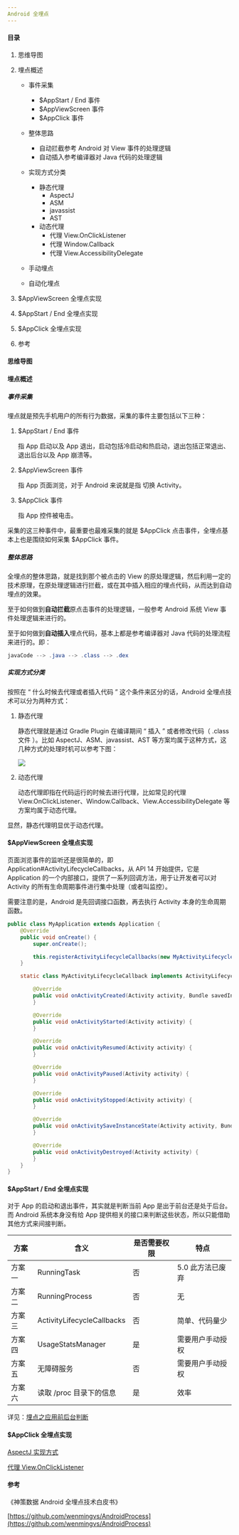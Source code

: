 ```yaml
---
Android 全埋点
---
```


#### 目录

1. 思维导图

2. 埋点概述

   - 事件采集
     - $AppStart / End 事件
     - $AppViewScreen 事件
     - $AppClick 事件
   - 整体思路
     - 自动拦截参考 Android 对 View 事件的处理逻辑
     - 自动插入参考编译器对 Java 代码的处理逻辑
   - 实现方式分类
     - 静态代理
       - AspectJ
       - ASM
       - javassist
       - AST
     - 动态代理
       - 代理 View.OnClickListener
       - 代理 Window.Callback
       - 代理 View.AccessibilityDelegate

   - 手动埋点
   - 自动化埋点

3. $AppViewScreen 全埋点实现

4. $AppStart / End 全埋点实现

5. $AppClick 全埋点实现

6. 参考

#### 思维导图

#### 埋点概述

##### 事件采集

埋点就是预先手机用户的所有行为数据，采集的事件主要包括以下三种：

1. $AppStart / End 事件

   指 App 启动以及 App 退出，启动包括冷启动和热启动，退出包括正常退出、退出后台以及 App 崩溃等。

2. $AppViewScreen 事件

   指 App 页面浏览，对于 Android 来说就是指 切换 Activity。

3. $AppClick 事件

   指 App 控件被电击。

采集的这三种事件中，最重要也最难采集的就是 $AppClick 点击事件，全埋点基本上也是围绕如何采集 $AppClick 事件。

##### 整体思路

全埋点的整体思路，就是找到那个被点击的 View 的原处理逻辑，然后利用一定的技术原理，在原处理逻辑进行拦截，或在其中插入相应的埋点代码，从而达到自动埋点的效果。

至于如何做到**自动拦截**原点击事件的处理逻辑，一般参考 Android 系统 View 事件处理逻辑来进行的。

至于如何做到**自动插入**埋点代码，基本上都是参考编译器对 Java 代码的处理流程来进行的。即：

```java
javaCode --> .java --> .class --> .dex
```

##### 实现方式分类

按照在 “ 什么时候去代理或者插入代码 ” 这个条件来区分的话，Android 全埋点技术可以分为两种方式：

1. 静态代理

   静态代理就是通过 Gradle Plugin 在编译期间 “ 插入 ” 或者修改代码（ .class 文件 ）。比如 AspectJ、ASM、javassist、AST 等方案均属于这种方式，这几种方式的处理时机可以参考下图：

   ![](https://i.loli.net/2018/12/11/5c0fd3b1b7a2f.jpg) 

2. 动态代理

   动态代理即指在代码运行的时候去进行代理，比如常见的代理 View.OnClickListener、Window.Callback、View.AccessibilityDelegate 等方案均属于动态代理。

显然，静态代理明显优于动态代理。

#### $AppViewScreen 全埋点实现

页面浏览事件的监听还是很简单的，即 Application#ActivityLifecycleCallbacks，从 API 14 开始提供，它是 Application 的一个内部接口，提供了一系列回调方法，用于让开发者可以对 Activity 的所有生命周期事件进行集中处理（或者叫监控）。

需要注意的是，Android 是先回调接口函数，再去执行 Activity 本身的生命周期函数。

```java
public class MyApplication extends Application {
    @Override
    public void onCreate() {
        super.onCreate();

        this.registerActivityLifecycleCallbacks(new MyActivityLifecycleCallback());
    }

    static class MyActivityLifecycleCallback implements ActivityLifecycleCallbacks{

        @Override
        public void onActivityCreated(Activity activity, Bundle savedInstanceState) {
        }

        @Override
        public void onActivityStarted(Activity activity) {
        }

        @Override
        public void onActivityResumed(Activity activity) {
        }

        @Override
        public void onActivityPaused(Activity activity) {
        }

        @Override
        public void onActivityStopped(Activity activity) {
        }

        @Override
        public void onActivitySaveInstanceState(Activity activity, Bundle outState) {
        }

        @Override
        public void onActivityDestroyed(Activity activity) {
        }
    }
}
```

#### $AppStart / End 全埋点实现

对于 App 的启动和退出事件，其实就是判断当前 App 是出于前台还是处于后台。而 Android 系统本身没有给 App 提供相关的接口来判断这些状态，所以只能借助其他方式来间接判断。

| 方案   | 含义                       | 是否需要权限 | 特点             |
| ------ | -------------------------- | ------------ | ---------------- |
| 方案一 | RunningTask                | 否           | 5.0 此方法已废弃 |
| 方案二 | RunningProcess             | 否           | 无               |
| 方案三 | ActivityLifecycleCallbacks | 否           | 简单、代码量少   |
| 方案四 | UsageStatsManager          | 是           | 需要用户手动授权 |
| 方案五 | 无障碍服务                 | 否           | 需要用户手动授权 |
| 方案六 | 读取 /proc 目录下的信息    | 是           | 效率             |

详见：[埋点之应用前后台判断](https://github.com/Omooo/Android-Notes/blob/master/blogs/Android/%E5%9F%8B%E7%82%B9/%E5%9F%8B%E7%82%B9%E4%B9%8B%E5%BA%94%E7%94%A8%E5%89%8D%E5%90%8E%E5%8F%B0%E5%88%A4%E6%96%AD.md)

#### $AppClick 全埋点实现

[AspectJ 实现方式](https://github.com/Omooo/Android-Notes/blob/master/blogs/Android/%E5%9F%8B%E7%82%B9/AOP_AspectJ.md)

[代理 View.OnClickListener](https://github.com/Omooo/Android-Notes/blob/master/blogs/Android/%E5%9F%8B%E7%82%B9/%E5%9F%8B%E7%82%B9%E4%B9%8B%E4%BB%A3%E7%90%86%20View.OnClickListener.md)

#### 参考

《神策数据 Android 全埋点技术白皮书》

[https://github.com/wenmingvs/AndroidProcess](https://github.com/wenmingvs/AndroidProcess)

